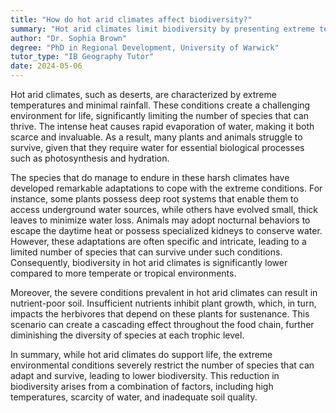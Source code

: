 ```yaml
---
title: "How do hot arid climates affect biodiversity?"
summary: "Hot arid climates limit biodiversity by presenting extreme temperatures and scarce water resources, resulting in a reduced number of species capable of surviving in such harsh environments."
author: "Dr. Sophia Brown"
degree: "PhD in Regional Development, University of Warwick"
tutor_type: "IB Geography Tutor"
date: 2024-05-06
---
```


Hot arid climates, such as deserts, are characterized by extreme temperatures and minimal rainfall. These conditions create a challenging environment for life, significantly limiting the number of species that can thrive. The intense heat causes rapid evaporation of water, making it both scarce and invaluable. As a result, many plants and animals struggle to survive, given that they require water for essential biological processes such as photosynthesis and hydration.

The species that do manage to endure in these harsh climates have developed remarkable adaptations to cope with the extreme conditions. For instance, some plants possess deep root systems that enable them to access underground water sources, while others have evolved small, thick leaves to minimize water loss. Animals may adopt nocturnal behaviors to escape the daytime heat or possess specialized kidneys to conserve water. However, these adaptations are often specific and intricate, leading to a limited number of species that can survive under such conditions. Consequently, biodiversity in hot arid climates is significantly lower compared to more temperate or tropical environments.

Moreover, the severe conditions prevalent in hot arid climates can result in nutrient-poor soil. Insufficient nutrients inhibit plant growth, which, in turn, impacts the herbivores that depend on these plants for sustenance. This scenario can create a cascading effect throughout the food chain, further diminishing the diversity of species at each trophic level.

In summary, while hot arid climates do support life, the extreme environmental conditions severely restrict the number of species that can adapt and survive, leading to lower biodiversity. This reduction in biodiversity arises from a combination of factors, including high temperatures, scarcity of water, and inadequate soil quality.
    